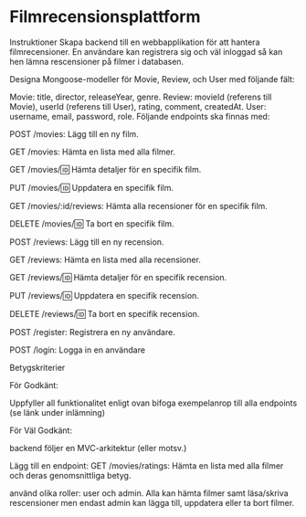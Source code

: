 # Filmrecensionsplattform

Instruktioner
Skapa backend till en webbapplikation för att hantera filmrecensioner. En användare kan registrera sig och väl inloggad så kan hen lämna rescensioner på filmer i databasen.

Designa Mongoose-modeller för Movie, Review, och User med följande fält:

Movie: title, director, releaseYear, genre.
Review: movieId (referens till Movie), userId (referens till User), rating, comment, createdAt.
User: username, email, password, role.
Följande endpoints ska finnas med:

POST /movies: Lägg till en ny film.

GET /movies: Hämta en lista med alla filmer.

GET /movies/:id: Hämta detaljer för en specifik film.

PUT /movies/:id: Uppdatera en specifik film.

GET /movies/:id/reviews: Hämta alla recensioner för en specifik film.

DELETE /movies/:id: Ta bort en specifik film.

POST /reviews: Lägg till en ny recension.

GET /reviews: Hämta en lista med alla recensioner.

GET /reviews/:id: Hämta detaljer för en specifik recension.

PUT /reviews/:id: Uppdatera en specifik recension.

DELETE /reviews/:id: Ta bort en specifik recension.

POST /register: Registrera en ny användare.

POST /login: Logga in en användare

Betygskriterier

För Godkänt:

Uppfyller all funktionalitet enligt ovan
bifoga exempelanrop till alla endpoints (se länk under inlämning)

För Väl Godkänt:

backend följer en MVC-arkitektur (eller motsv.)

Lägg till en endpoint:
GET /movies/ratings: Hämta en lista med alla filmer och deras genomsnittliga betyg.

använd olika roller: user och admin. Alla kan hämta filmer samt läsa/skriva rescensioner men endast admin kan lägga till, uppdatera eller ta bort filmer.
